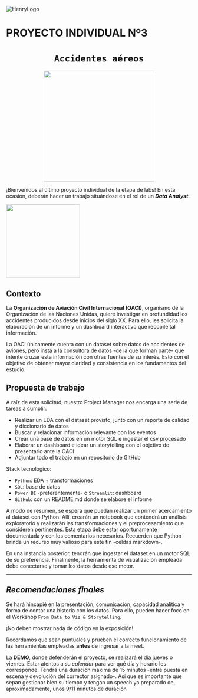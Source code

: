 ![HenryLogo](https://d31uz8lwfmyn8g.cloudfront.net/Assets/logo-henry-white-lg.png)

# **PROYECTO INDIVIDUAL Nº3**

# <h1 align="center">**`Accidentes aéreos`**</h1>

<p align="center">
<img src="https://slack-imgs.com/?c=1&o1=ro&url=https%3A%2F%2Fcdn.pixabay.com%2Fphoto%2F2016%2F09%2F15%2F16%2F13%2Fairplane-1671967_1280.jpg"  height=300>
</p>

¡Bienvenidos al último proyecto individual de la etapa de labs! En esta ocasión, deberán hacer un trabajo situándose en el rol de un ***Data Analyst***.

<img src = 'https://i.pinimg.com/originals/06/01/4c/06014cb5dbc08b16d3f105d97bc5c85e.png' height = 200>

## **Contexto**
La **Organización de Aviación Civil Internacional (OACI)**, organismo de la Organización de las Naciones Unidas, quiere investigar en profundidad los accidentes producidos desde inicios del siglo XX. Para ello, les solicita la elaboración de un informe y un dashboard interactivo que recopile tal información. 

La OACI únicamente cuenta con un dataset sobre datos de accidentes de aviones, pero insta a la consultora de datos -de la que forman parte- que intente cruzar esta información con otras fuentes de su interés. Esto con el objetivo de obtener mayor claridad y consistencia en los fundamentos del estudio.

## **Propuesta de trabajo**
A raíz de esta solicitud, nuestro Project Manager nos encarga una serie de tareas a cumplir: 

+ Realizar un EDA con el dataset provisto, junto con un reporte de calidad y diccionario de datos
+ Buscar y relacionar información relevante con los eventos
+ Crear una base de datos en un motor SQL e ingestar el csv procesado
+ Elaborar un dashboard e idear un storytelling con el objetivo de presentarlo ante la OACI
+ Adjuntar todo el trabajo en un repositorio de GitHub


Stack tecnológico:

+ `Python`: EDA + transformaciones 
+ `SQL`: base de datos
+ `Power BI` -preferentemente- o `Streamlit`: dashboard
+ `GitHub`: con un README.md donde se elabore el informe

A modo de resumen, se espera que puedan realizar un primer acercamiento al dataset con Python. Allí, crearán un notebook que contendrá un análisis exploratorio y realizarán las transformaciones y el preprocesamiento que consideren pertinentes. Esta etapa debe estar oportunamente documentada y con los comentarios necesarios. Recuerden que Python brinda un recurso muy valioso para este fin -celdas markdown-.

En una instancia posterior, tendrán que ingestar el dataset en un motor SQL de su preferencia. Finalmente, la herramienta de visualización empleada debe conectarse y tomar los datos desde ese motor.
- - -

## ***Recomendaciones finales***

Se hará hincapié en la presentación, comunicación, capacidad analítica y forma de contar una historia con los datos. Para ello, pueden hacer foco en el Workshop `From Data to Viz & Storytelling`.

¡No deben mostrar nada de código en la exposición!

Recordamos que sean puntuales y prueben el correcto funcionamiento de las herramientas empleadas **antes** de ingresar a la meet.

La **DEMO**, donde defenderán el proyecto, se realizará el día jueves o viernes. Estar atentos a su *calendar* para ver qué día y horario les corresponde. Tendrá una duración máxima de 15 minutos -entre puesta en escena y devolución del corrector asignado-. Así que es importante que sepan gestionar bien su tiempo y tengan un speech ya preparado de, aproximadamente, unos 9/11 minutos de duración





